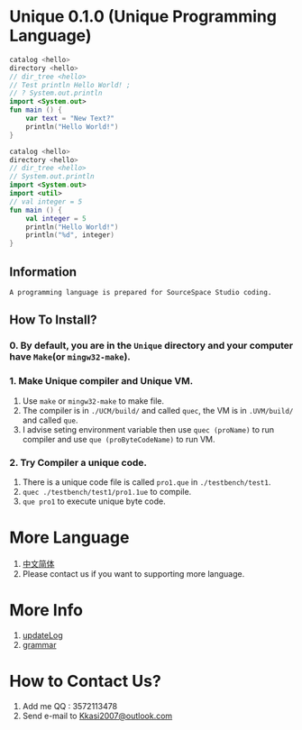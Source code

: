 # Unique 0.1.0 (Unique Programming Language)


```kt
catalog <hello>
directory <hello>
// dir_tree <hello>
// Test println Hello World! ;
// ? System.out.println
import <System.out>
fun main () {
    var text = "New Text?"
    println("Hello World!")
}
```

```kt
catalog <hello>
directory <hello>
// dir_tree <hello>
// System.out.println
import <System.out>
import <util>
// val integer = 5
fun main () {
    val integer = 5
    println("Hello World!")
    println("%d", integer)
}
```







## Information
	A programming language is prepared for SourceSpace Studio coding.

## How To Install?
### 0. By default, you are in the `Unique` directory and your computer have `Make`(or `mingw32-make`).
### 1. Make Unique compiler and Unique VM.
1. Use `make` or `mingw32-make` to make file.
2. The compiler is in `./UCM/build/` and called `quec`,
   the VM is in `.UVM/build/` and called `que`.
3. I advise seting environment variable then use `quec (proName)` to run compiler
   and use `que (proByteCodeName)` to run VM.

### 2. Try Compiler a unique code.
1. There is a unique code file is called `pro1.que` in `./testbench/test1`.
2. `quec ./testbench/test1/pro1.1ue` to compile.
3. `que pro1` to execute unique byte code.

# More Language
1. [中文简体](./doc/README_CN.md)
2. Please contact us if you want to supporting more language.

# More Info
1. [updateLog](./doc/updateLog.md)
2. [grammar](./doc/garmmar.md)

# How to Contact Us?
1. Add me QQ : 3572113478
2. Send e-mail to Kkasi2007@outlook.com
